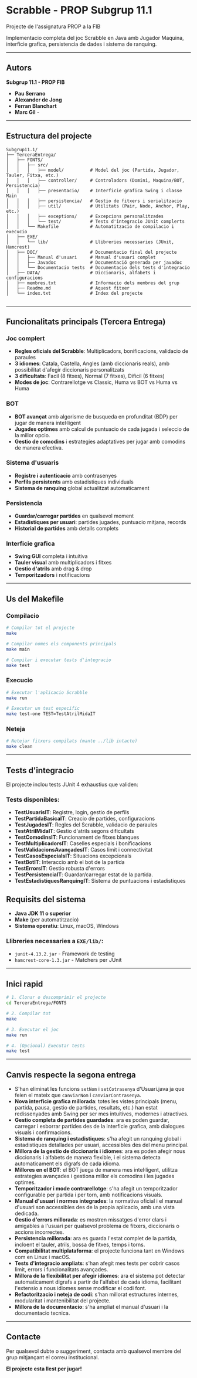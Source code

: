 #  Scrabble - PROP Subgrup 11.1

Projecte de l'assignatura PROP a la FIB

Implementacio completa del joc Scrabble en Java amb Jugador Maquina, interficie grafica, persistencia de dades i sistema de ranquing.

---

##  Autors

**Subgrup 11.1 - PROP FIB**

- **Pau Serrano** 
- **Alexander de Jong** 
- **Ferran Blanchart** 
- **Marc Gil** -

---


##  Estructura del projecte


```
Subgrup11.1/
├── TerceraEntrega/
│   ├── FONTS/
│   │   ├── src/
│   │   │   ├── model/          # Model del joc (Partida, Jugador, Tauler, Fitxa, etc.)
│   │   │   ├── controller/     # Controladors (Domini, Maquina/BOT, Persistencia)
│   │   │   ├── presentacio/    # Interficie grafica Swing i classe Main
│   │   │   ├── persistencia/   # Gestio de fitxers i serialitzacio
│   │   │   ├── util/           # Utilitats (Pair, Node, Anchor, Play, etc.)
│   │   │   ├── exceptions/     # Excepcions personalitzades
│   │   │   └── test/           # Tests d'integracio JUnit complerts
│   │   └── Makefile            # Automatitzacio de compilacio i execucio
│   ├── EXE/
│   │   └── lib/                # Llibreries necessaries (JUnit, Hamcrest)
│   ├── DOC/                    # Documentacio final del projecte
│   │   ├── Manual d'usuari     # Manual d'usuari complet
│   │   ├── Javadoc             # Documentació generada per javadoc
│   │   └── Documentacio tests  # Documentacio dels tests d'integracio
│   ├── DATA/                   # Diccionaris, alfabets i configuracions
│   ├── membres.txt             # Informacio dels membres del grup
│   ├── Readme.md               # Aquest fitxer
│   └── index.txt               # Index del projecte
                      
```

---

##  Funcionalitats principals (Tercera Entrega)

###  **Joc complert**
- **Regles oficials del Scrabble**: Multiplicadors, bonificacions, validacio de paraules
- **3 idiomes**: Catala, Castella, Angles (amb diccionaris reals), amb possibilitat d'afegir diccionaris personalitzats
- **3 dificultats**: Facil (8 fitxes), Normal (7 fitxes), Dificil (6 fitxes)
- **Modes de joc**: Contrarellotge vs Classic, Huma vs BOT vs Huma vs Huma

###  **BOT**
- **BOT avançat** amb algorisme de busqueda en profunditat (BDP) per jugar de manera intel·ligent
- **Jugades optimes** amb calcul de puntuacio de cada jugada i seleccio de la millor opcio.
- **Gestio de comodins** i estrategies adaptatives per jugar amb comodins de manera efectiva.

###  **Sistema d'usuaris**
- **Registre i autenticacio** amb contrasenyes
- **Perfils persistents** amb estadistiques individuals
- **Sistema de ranquing** global actualitzat automaticament

###  **Persistencia**
- **Guardar/carregar partides** en qualsevol moment
- **Estadistiques per usuari**: partides jugades, puntuacio mitjana, records
- **Historial de partides** amb detalls complets

###  **Interficie grafica**
- **Swing GUI** completa i intuitiva
- **Tauler visual** amb multiplicadors i fitxes
- **Gestio d'atrils** amb drag & drop
- **Temporitzadors** i notificacions

---

##  Us del Makefile

### **Compilacio**
```bash
# Compilar tot el projecte
make

# Compilar nomes els components principals
make main

# Compilar i executar tests d'integracio
make test
```

### **Execucio**
```bash
# Executar l'aplicacio Scrabble
make run

# Executar un test especific
make test-one TEST=TestAtrilMidaIT
```

### **Neteja**
```bash
# Netejar fitxers compilats (mante ../lib intacte)
make clean
```

---

##  Tests d'integracio

El projecte inclou tests JUnit 4 exhaustius que validen:

### **Tests disponibles:**
- **TestUsuarisIT**: Registre, login, gestio de perfils
- **TestPartidaBasicaIT**: Creacio de partides, configuracions
- **TestJugadesIT**: Regles del Scrabble, validacio de paraules
- **TestAtrilMidaIT**: Gestio d'atrils segons dificultats
- **TestComodinsIT**: Funcionament de fitxes blanques
- **TestMultiplicadorsIT**: Caselles especials i bonificacions
- **TestValidacionsAvançadesIT**: Casos limit i connectivitat
- **TestCasosEspecialsIT**: Situacions excepcionals
- **TestBotIT**: Interaccio amb el bot de la partida
- **TestErrorsIT**: Gestio robusta d'errors
- **TestPersistenciaIT**: Guardar/carregar estat de la partida.
- **TestEstadistiquesRanquingIT**: Sistema de puntuacions i estadistiques

##  Requisits del sistema

- **Java JDK 11 o superior**
- **Make** (per automatitzacio)
- **Sistema operatiu**: Linux, macOS, Windows

### **Llibreries necessaries a `EXE/lib/`:**
- `junit-4.13.2.jar` - Framework de testing
- `hamcrest-core-1.3.jar` - Matchers per JUnit

---


##  Inici rapid

```bash
# 1. Clonar o descomprimir el projecte
cd TerceraEntrega/FONTS

# 2. Compilar tot
make

# 3. Executar el joc
make run

# 4. (Opcional) Executar tests
make test
```

---

## Canvis respecte la segona entrega

- S'han eliminat les funcions `setNom` i `setCotrasenya` d'Usuari.java ja que feien el mateix que `canviarNom` i `canviarContrasenya`.
- **Nova interficie grafica millorada**: totes les vistes principals (menu, partida, pausa, gestio de partides, resultats, etc.) han estat redissenyades amb Swing per ser mes intuitives, modernes i atractives.
- **Gestio completa de partides guardades**: ara es poden guardar, carregar i esborrar partides des de la interficie grafica, amb dialogues visuals i confirmacions.
- **Sistema de ranquing i estadistiques**: s'ha afegit un ranquing global i estadistiques detallades per usuari, accessibles des del menu principal.
- **Millora de la gestio de diccionaris i idiomes**: ara es poden afegir nous diccionaris i alfabets de manera flexible, i el sistema detecta automaticament els digrafs de cada idioma.
- **Millores en el BOT**: el BOT juega de manera mes intel·ligent, utilitza estrategies avançades i gestiona millor els comodins i les jugades optimes.
- **Temporitzador i mode contrarellotge**: s'ha afegit un temporitzador configurable per partida i per torn, amb notificacions visuals.
- **Manual d'usuari i normes integrades**: la normativa oficial i el manual d'usuari son accessibles des de la propia aplicacio, amb una vista dedicada.
- **Gestio d'errors millorada**: es mostren missatges d'error clars i amigables a l'usuari per qualsevol problema de fitxers, diccionaris o accions incorrectes.
- **Persistencia millorada**: ara es guarda l'estat complet de la partida, incloent el tauler, atrils, bossa de fitxes, temps i torns.
- **Compatibilitat multiplataforma**: el projecte funciona tant en Windows com en Linux i macOS.
- **Tests d'integracio ampliats**: s'han afegit mes tests per cobrir casos limit, errors i funcionalitats avançades.
- **Millora de la flexibilitat per afegir idiomes**: ara el sistema pot detectar automaticament digrafs a partir de l'alfabet de cada idioma, facilitant l'extensio a nous idiomes sense modificar el codi font.
- **Refactoritzacio i neteja de codi**: s'han millorat estructures internes, modularitat i mantenibilitat del projecte.
- **Millora de la documentacio**: s'ha ampliat el manual d'usuari i la documentacio tecnica.

---

## Contacte

Per qualsevol dubte o suggeriment, contacta amb qualsevol membre del grup mitjançant el correu institucional.

**El projecte esta llest per jugar!**